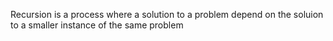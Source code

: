 Recursion is a process where a solution to a problem depend on the soluion to a smaller instance of the same problem
